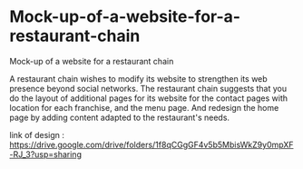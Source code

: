 # Mock-up-of-a-website-for-a-restaurant-chain

Mock-up of a website for a restaurant chain

A restaurant chain wishes to modify its website to strengthen its web presence beyond social networks. The restaurant chain suggests that you do the layout of additional pages for its website for the contact pages with location for each franchise, and the menu page. And redesign the home page by adding content adapted to the restaurant's needs.

link of design : https://drive.google.com/drive/folders/1f8qCGgGF4v5b5MbisWkZ9y0mpXF-RJ_3?usp=sharing
